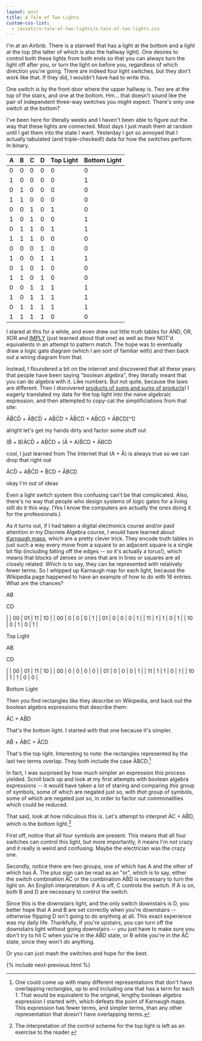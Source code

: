 ```yaml
---
layout: post
title: A Tale of Two Lights
custom-css-list:
  - /assets/a-tale-of-two-lights/a-tale-of-two-lights.css
---
```


I'm at an Airbnb. There is a stairwell that has a light at the bottom and a light at the top (the latter of which is also the hallway light). One desires to control both these lights from both ends so that you can always turn the light off after you, or turn the light on before you, regardless of which direction you're going. There are indeed four light switches, but they don't work like that. If they did, I wouldn't have had to write this.

One switch is by the front door where the upper hallway is. Two are at the top of the stairs, and one at the bottom. Hm... that doesn't sound like the pair of independent three-way switches you might expect. There's only one switch at the bottom?

I've been here for literally weeks and I haven't been able to figure out the way that these lights are connected. Most days I just mash them at random until I get them into the state I want. Yesterday I got so annoyed that I actually tabulated (and triple-checked!) data for how the switches perform. In binary.

<div id="data-table" markdown="1">

| A | B | C | D | Top Light | Bottom Light |
|---|---|---|---|-----------|--------------|
| 0 | 0 | 0 | 0 |     0     |       0      |
| 1 | 0 | 0 | 0 |     0     |       1      |
| 0 | 1 | 0 | 0 |     0     |       0      |
| 1 | 1 | 0 | 0 |     0     |       0      |
| 0 | 0 | 1 | 0 |     1     |       0      |
| 1 | 0 | 1 | 0 |     0     |       1      |
| 0 | 1 | 1 | 0 |     1     |       1      |
| 1 | 1 | 1 | 0 |     0     |       0      |
| 0 | 0 | 0 | 1 |     0     |       0      |
| 1 | 0 | 0 | 1 |     1     |       1      |
| 0 | 1 | 0 | 1 |     0     |       0      |
| 1 | 1 | 0 | 1 |     0     |       0      |
| 0 | 0 | 1 | 1 |     1     |       1      |
| 1 | 0 | 1 | 1 |     1     |       1      |
| 0 | 1 | 1 | 1 |     1     |       1      |
| 1 | 1 | 1 | 1 |     0     |       0      |

</div>

I stared at this for a while, and even drew out little truth tables for AND, OR, XOR and [IMPLY](https://en.wikipedia.org/wiki/IMPLY_gate) (just learned about that one) as well as their NOT'd equivalents in an attempt to pattern match. The hope was to eventually draw a logic gate diagram (which I am sort of familiar with) and then back out a wiring diagram from that.

Instead, I floundered a bit on the internet and discovered that all these years that people have been saying "boolean algebra", they literally meant that you can do algebra with it. Like numbers. But not quite, because the laws are different. Then I discovered [products of sums and sums of products](https://www.electronics-tutorials.ws/boolean/product-of-sum.html)! I eagerly translated my data for the top light into the naive algebraic expression, and then attempted to copy-cat the simplificiations from that site:

<div class="center" markdown="1">
A&#772;B&#772;CD&#772; + A&#772;BCD&#772; + AB&#772;C&#772;D + A&#772;B&#772;CD + AB&#772;CD + A&#772;BCD[^1]

<span class="small">alright let's get my hands dirty and factor some stuff out</span>

(B&#772; + B)A&#772;CD&#772; + AB&#772;C&#772;D + (A&#772; + A)B&#772;CD + A&#772;BCD

<span class="small">cool, I just learned from The Internet that (A + A&#772;) is always true so we can drop that right out</span>

A&#772;CD&#772; + AB&#772;C&#772;D + B&#772;CD + A&#772;BCD

<span class="small">okay I'm out of ideas</span>
</div>

Even a light switch system this confusing can't be that complicated. Also, there's no way that people who design systems of logic gates for a living still do it this way. (Yes I know the computers are actually the ones doing it for the professionals.)

As it turns out, if I had taken a digital electronics course and/or paid attention in my Discrete Algebra course, I would have learned about [Karnaugh maps](https://en.wikipedia.org/wiki/Karnaugh_map), which are a pretty clever trick. They encode truth tables in just such a way every move from a square to an adjacent square is a single bit flip (including falling off the edges -- so it's actually a torus!), which means that blocks of zeroes or ones that are in lines or squares are all closely related. Which is to say, they can be represented with relatively fewer terms. So I whipped up Karnaugh map for each light, because the Wikipedia page happened to have an example of how to do with 16 entries. What are the chances?

<div class="karnaugh-maps" markdown="1">
<div class="karnaugh" markdown="1">
<p class="karnaugh-label top">AB</p>
<div class="left-label-wrapper" markdown="1">
<p class="karnaugh-label left">CD</p>

|    | 00 | 01 | 11 | 10 |
| 00 |  0 |  0 |  0 |  1 |
| 01 |  0 |  0 |  0 |  1 |
| 11 |  1 |  1 |  0 |  1 |
| 10 |  0 |  1 |  0 |  1 |

</div>
<p class="karnaugh-label bottom">Top Light</p>
</div>
<div class="karnaugh" markdown="1">
<p class="karnaugh-label top">AB</p>
<div class="left-label-wrapper" markdown="1">
<p class="karnaugh-label left">CD</p>

|    | 00 | 01 | 11 | 10 |
| 00 |  0 |  0 |  0 |  0 |
| 01 |  0 |  0 |  0 |  1 |
| 11 |  1 |  1 |  0 |  1 |
| 10 |  1 |  1 |  0 |  0 |

</div>
<p class="karnaugh-label bottom">Bottom Light</p>
</div>
</div>

Then you find rectangles like they describe on Wikipedia, and back out the boolean algebra expressions that describe them:

<div class="center" markdown="1">
A&#772;C + AB&#772;D
</div>

That's the bottom light. I started with that one because it's simpler.

<div class="center" markdown="1">
AB&#772; + A&#772;BC + A&#772;CD
</div>

That's the top light. Interesting to note: the rectangles represented by the last two terms overlap. They both include the case A&#772;BCD.[^2]

In fact, I was surprised by how much simpler an expression this process yielded. Scroll back up and look at my first attempts with boolean algebra expressions -- it would have taken a lot of staring and comparing _this_ group of symbols, some of which are negated just so, with _that_ group of symbols, some of which are negated just so, in order to factor out commonalities which could be reduced.

That said, look at how ridiculous this is. Let's attempt to interpret A&#772;C + AB&#772;D, which is the bottom light.[^3]

First off, notice that all four symbols are present. This means that all four switches can control this light, but more importantly, it means I'm _not_ crazy and it really is weird and confusing. Maybe the electrician was the crazy one.

Secondly, notice there are two groups, one of which has A and the other of which has A&#772;. The plus sign can be read as an "or", which is to say, either the switch combination A&#772;C or the combination AB&#772;D is necessary to turn the light on. An English interpretation: if A is off, C controls the switch. If A is on, both B and D are necessary to control the switch.

Since this is the downstairs light, and the only switch downstairs is D, you better hope that A and B are set correctly when you're downstairs -- otherwise flipping D isn't going to do anything at all. This exact experience was my daily life. Thankfully, if you're upstairs, you can turn off the downstairs light without going downstairs -- you just have to make sure you don't try to hit C when you're in the AB&#772;D state, or B while you're in the A&#772;C state, since they won't do anything.

Or you can just mash the switches and hope for the best.

{% include next-previous.html %}

[^1]: Excuse the tiny, tiny negation bars. I couldn't figure out why the proper combining overline `&#773;` wouldn't work.
[^2]: One could come up with many different representations that don't have overlapping rectangles, up to and including one that has a term for each 1. That would be equivalent to the original, lengthy boolean algebra expression I started with, which defeats the point of Karnaugh maps. This expression has fewer terms, and simpler terms, than any other representation that doesn't have overlapping terms.
[^3]: The interpretation of the control scheme for the top light is left as an exercise to the reader.
